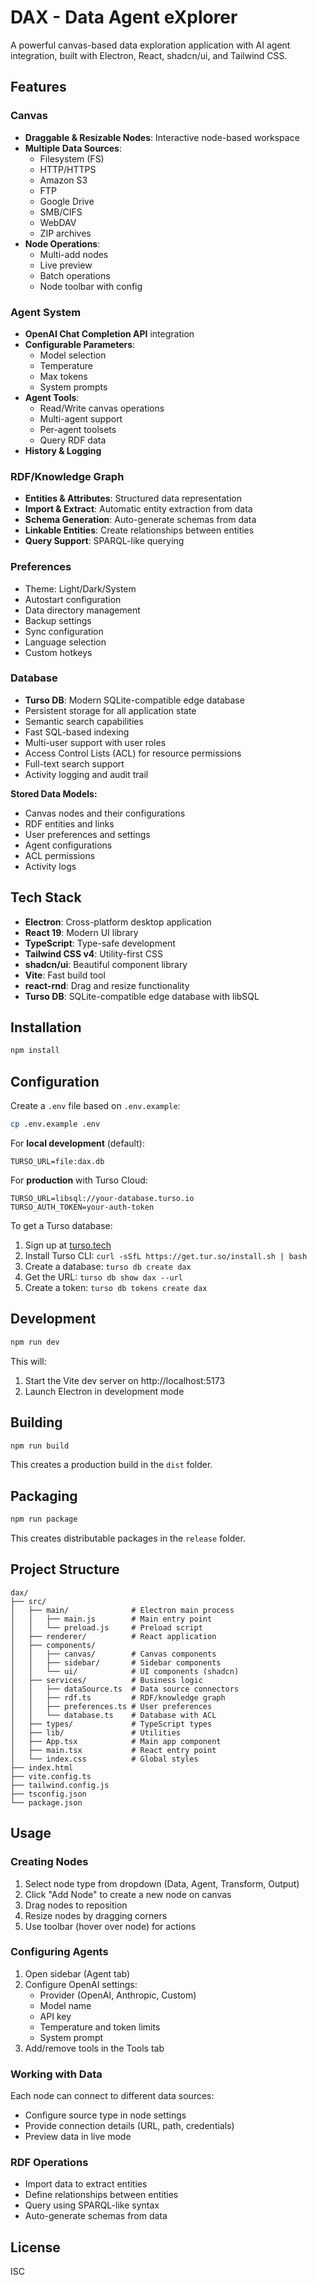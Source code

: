 # DAX - Data Agent eXplorer

A powerful canvas-based data exploration application with AI agent integration, built with Electron, React, shadcn/ui, and Tailwind CSS.

## Features

### Canvas
- **Draggable & Resizable Nodes**: Interactive node-based workspace
- **Multiple Data Sources**: 
  - Filesystem (FS)
  - HTTP/HTTPS
  - Amazon S3
  - FTP
  - Google Drive
  - SMB/CIFS
  - WebDAV
  - ZIP archives
- **Node Operations**:
  - Multi-add nodes
  - Live preview
  - Batch operations
  - Node toolbar with config

### Agent System
- **OpenAI Chat Completion API** integration
- **Configurable Parameters**:
  - Model selection
  - Temperature
  - Max tokens
  - System prompts
- **Agent Tools**:
  - Read/Write canvas operations
  - Multi-agent support
  - Per-agent toolsets
  - Query RDF data
- **History & Logging**

### RDF/Knowledge Graph
- **Entities & Attributes**: Structured data representation
- **Import & Extract**: Automatic entity extraction from data
- **Schema Generation**: Auto-generate schemas from data
- **Linkable Entities**: Create relationships between entities
- **Query Support**: SPARQL-like querying

### Preferences
- Theme: Light/Dark/System
- Autostart configuration
- Data directory management
- Backup settings
- Sync configuration
- Language selection
- Custom hotkeys

### Database
- **Turso DB**: Modern SQLite-compatible edge database
- Persistent storage for all application state
- Semantic search capabilities
- Fast SQL-based indexing
- Multi-user support with user roles
- Access Control Lists (ACL) for resource permissions
- Full-text search support
- Activity logging and audit trail

**Stored Data Models:**
- Canvas nodes and their configurations
- RDF entities and links
- User preferences and settings
- Agent configurations
- ACL permissions
- Activity logs

## Tech Stack

- **Electron**: Cross-platform desktop application
- **React 19**: Modern UI library
- **TypeScript**: Type-safe development
- **Tailwind CSS v4**: Utility-first CSS
- **shadcn/ui**: Beautiful component library
- **Vite**: Fast build tool
- **react-rnd**: Drag and resize functionality
- **Turso DB**: SQLite-compatible edge database with libSQL

## Installation

```bash
npm install
```

## Configuration

Create a `.env` file based on `.env.example`:

```bash
cp .env.example .env
```

For **local development** (default):
```env
TURSO_URL=file:dax.db
```

For **production** with Turso Cloud:
```env
TURSO_URL=libsql://your-database.turso.io
TURSO_AUTH_TOKEN=your-auth-token
```

To get a Turso database:
1. Sign up at [turso.tech](https://turso.tech)
2. Install Turso CLI: `curl -sSfL https://get.tur.so/install.sh | bash`
3. Create a database: `turso db create dax`
4. Get the URL: `turso db show dax --url`
5. Create a token: `turso db tokens create dax`

## Development

```bash
npm run dev
```

This will:
1. Start the Vite dev server on http://localhost:5173
2. Launch Electron in development mode

## Building

```bash
npm run build
```

This creates a production build in the `dist` folder.

## Packaging

```bash
npm run package
```

This creates distributable packages in the `release` folder.

## Project Structure

```
dax/
├── src/
│   ├── main/              # Electron main process
│   │   ├── main.js        # Main entry point
│   │   └── preload.js     # Preload script
│   ├── renderer/          # React application
│   ├── components/
│   │   ├── canvas/        # Canvas components
│   │   ├── sidebar/       # Sidebar components
│   │   └── ui/            # UI components (shadcn)
│   ├── services/          # Business logic
│   │   ├── dataSource.ts  # Data source connectors
│   │   ├── rdf.ts         # RDF/knowledge graph
│   │   ├── preferences.ts # User preferences
│   │   └── database.ts    # Database with ACL
│   ├── types/             # TypeScript types
│   ├── lib/               # Utilities
│   ├── App.tsx            # Main app component
│   ├── main.tsx           # React entry point
│   └── index.css          # Global styles
├── index.html
├── vite.config.ts
├── tailwind.config.js
├── tsconfig.json
└── package.json
```

## Usage

### Creating Nodes

1. Select node type from dropdown (Data, Agent, Transform, Output)
2. Click "Add Node" to create a new node on canvas
3. Drag nodes to reposition
4. Resize nodes by dragging corners
5. Use toolbar (hover over node) for actions

### Configuring Agents

1. Open sidebar (Agent tab)
2. Configure OpenAI settings:
   - Provider (OpenAI, Anthropic, Custom)
   - Model name
   - API key
   - Temperature and token limits
   - System prompt
3. Add/remove tools in the Tools tab

### Working with Data

Each node can connect to different data sources:
- Configure source type in node settings
- Provide connection details (URL, path, credentials)
- Preview data in live mode

### RDF Operations

- Import data to extract entities
- Define relationships between entities
- Query using SPARQL-like syntax
- Auto-generate schemas from data

## License

ISC
